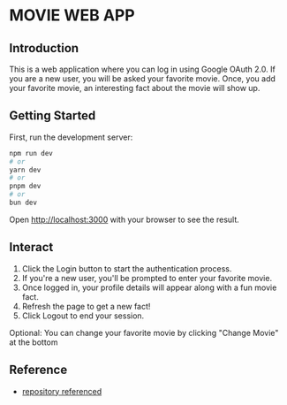# MOVIE WEB APP

## Introduction
This is a web application where you can log in using Google OAuth 2.0. If you are a new user, you will be asked your favorite movie. Once, you add your favorite movie, an interesting fact about the movie will show up.

## Getting Started

First, run the development server:

```bash
npm run dev
# or
yarn dev
# or
pnpm dev
# or
bun dev
```

Open [http://localhost:3000](http://localhost:3000) with your browser to see the result.

## Interact

1. Click the Login button to start the authentication process.
2. If you're a new user, you'll be prompted to enter your favorite movie.
3. Once logged in, your profile details will appear along with a fun movie fact.
4. Refresh the page to get a new fact!
5. Click Logout to end your session.

Optional: You can change your favorite movie by clicking "Change Movie" at the bottom


## Reference
- [repository referenced](https://github.com/a-bit-of-saas/examples/tree/main)